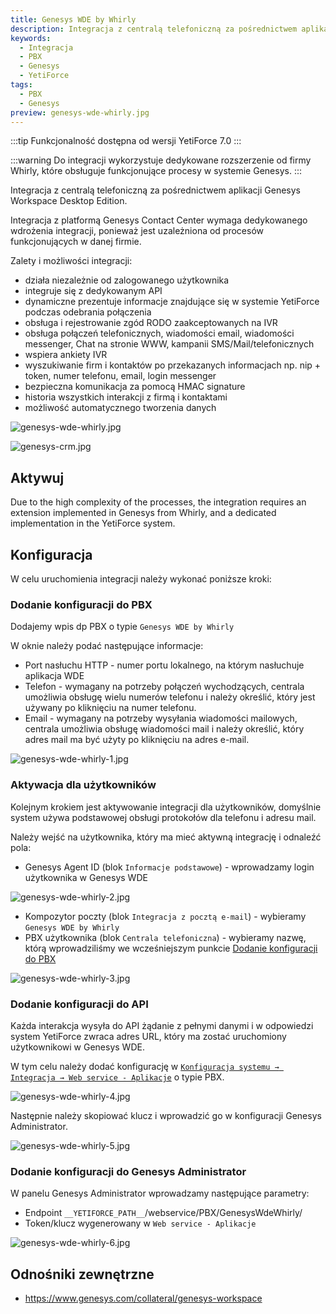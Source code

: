 ```yaml
---
title: Genesys WDE by Whirly
description: Integracja z centralą telefoniczną za pośrednictwem aplikacji Genesys Workspace Desktop Edition
keywords:
  - Integracja
  - PBX
  - Genesys
  - YetiForce
tags:
  - PBX
  - Genesys
preview: genesys-wde-whirly.jpg
---
```


:::tip Funkcjonalność dostępna od wersji YetiForce 7.0
:::

:::warning Do integracji wykorzystuje dedykowane rozszerzenie od firmy Whirly, które obsługuje funkcjonujące procesy w systemie Genesys.
:::

Integracja z centralą telefoniczną za pośrednictwem aplikacji Genesys Workspace Desktop Edition.

Integracja z platformą Genesys Contact Center wymaga dedykowanego wdrożenia integracji, ponieważ jest uzależniona od procesów funkcjonujących w danej firmie.

Zalety i możliwości integracji:

- działa niezależnie od zalogowanego użytkownika
- integruje się z dedykowanym API
- dynamiczne prezentuje informacje znajdujące się w systemie YetiForce podczas odebrania połączenia
- obsługa i rejestrowanie zgód RODO zaakceptowanych na IVR
- obsługa połączeń telefonicznych, wiadomości email, wiadomości messenger, Chat na stronie WWW, kampanii SMS/Mail/telefonicznych
- wspiera ankiety IVR
- wyszukiwanie firm i kontaktów po przekazanych informacjach np. nip + token, numer telefonu, email, login messenger
- bezpieczna komunikacja za pomocą HMAC signature
- historia wszystkich interakcji z firmą i kontaktami
- możliwość automatycznego tworzenia danych

![genesys-wde-whirly.jpg](genesys-wde-whirly.jpg)

![genesys-crm.jpg](genesys-crm.jpg)

## Aktywuj

Due to the high complexity of the processes, the integration requires an extension implemented in Genesys from Whirly, and a dedicated implementation in the YetiForce system.

## Konfiguracja

W celu uruchomienia integracji należy wykonać poniższe kroki:

### Dodanie konfiguracji do PBX

Dodajemy wpis dp PBX o typie `Genesys WDE by Whirly`

W oknie należy podać następujące informacje:

- Port nasłuchu HTTP - numer portu lokalnego, na którym nasłuchuje aplikacja WDE
- Telefon - wymagany na potrzeby połączeń wychodzących, centrala umożliwia obsługę wielu numerów telefonu i należy określić, który jest używany po kliknięciu na numer telefonu.
- Email - wymagany na potrzeby wysyłania wiadomości mailowych, centrala umożliwia obsługę wiadomości mail i należy określić, który adres mail ma być użyty po kliknięciu na adres e-mail.

![genesys-wde-whirly-1.jpg](genesys-wde-whirly-1.jpg)

### Aktywacja dla użytkowników

Kolejnym krokiem jest aktywowanie integracji dla użytkowników, domyślnie system używa podstawowej obsługi protokołów dla telefonu i adresu mail.

Należy wejść na użytkownika, który ma mieć aktywną integrację i odnaleźć pola:

- Genesys Agent ID (blok `Informacje podstawowe`) - wprowadzamy login użytkownika w Genesys WDE

![genesys-wde-whirly-2.jpg](genesys-wde-whirly-2.jpg)

- Kompozytor poczty (blok `Integracja z pocztą e-mail`) - wybieramy `Genesys WDE by Whirly`
- PBX użytkownika (blok `Centrala telefoniczna`) - wybieramy nazwę, którą wprowadziliśmy we wcześniejszym punkcie [Dodanie konfiguracji do PBX](#dodanie-konfiguracji-do-pbx)

![genesys-wde-whirly-3.jpg](genesys-wde-whirly-3.jpg)

### Dodanie konfiguracji do API

Każda interakcja wysyła do API żądanie z pełnymi danymi i w odpowiedzi system YetiForce zwraca adres URL, który ma zostać uruchomiony użytkownikowi w Genesys WDE.

W tym celu należy dodać konfigurację w [`Konfiguracja systemu → Integracja → Web service - Aplikacje`](/administrator-guides/integration/webservice-apps/) o typie PBX.

![genesys-wde-whirly-4.jpg](genesys-wde-whirly-4.jpg)

Następnie należy skopiować klucz i wprowadzić go w konfiguracji Genesys Administrator.

![genesys-wde-whirly-5.jpg](genesys-wde-whirly-5.jpg)

### Dodanie konfiguracji do Genesys Administrator

W panelu Genesys Administrator wprowadzamy następujące parametry:

- Endpoint `__YETIFORCE_PATH__`/webservice/PBX/GenesysWdeWhirly/
- Token/klucz wygenerowany w `Web service - Aplikacje`

![genesys-wde-whirly-6.jpg](genesys-wde-whirly-6.jpg)

## Odnośniki zewnętrzne

- https://www.genesys.com/collateral/genesys-workspace
